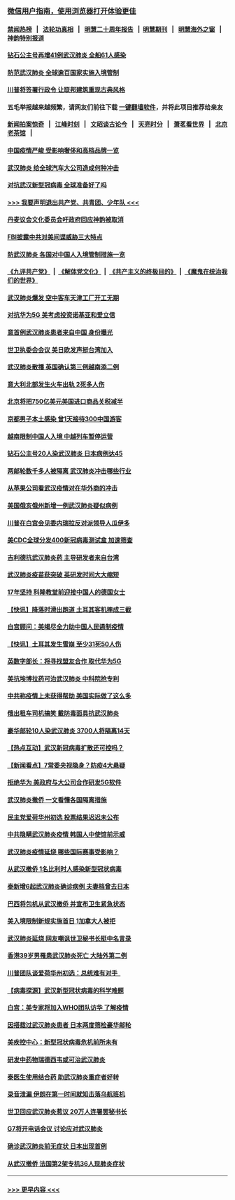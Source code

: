 ### [微信用户指南，使用浏览器打开体验更佳](https://github.com/gfw-breaker/banned-news1/blob/master/indexes/wechat-guide.md?t=0)
#### [禁闻热榜](热点新闻.md?t=0)  &nbsp;&nbsp;|&nbsp;&nbsp; [法轮功真相](https://github.com/gfw-breaker/truth/blob/master/README.md?t=0) &nbsp;&nbsp;|&nbsp;&nbsp; [明慧二十周年报告](https://github.com/gfw-breaker/mh-reports/blob/master/README.md?t=0) &nbsp;&nbsp;|&nbsp;&nbsp;[明慧期刊](https://github.com/gfw-breaker/mh-qikan) &nbsp;&nbsp;|&nbsp;&nbsp; [明慧海外之窗](https://github.com/gfw-breaker/mh-news/blob/master/README.md?t=0) &nbsp;&nbsp;|&nbsp;&nbsp; [神韵特别报道](https://github.com/gfw-breaker/mh-news/blob/master/shenyun.md?t=0)
#### [钻石公主号再增41例武汉肺炎 全船61人感染](../pages/nsc418/n11850401.md?t=02071655) 
#### [防范武汉肺炎 全球逾百国家实施入境管制](../pages/nsc418/n11850557.md?t=02071655) 
#### [川普将签署行政令 让联邦建筑重现古典风格](../pages/nsc418/n11850654.md?t=02071655) 
#### 五毛举报越来越频繁，请网友们前往下载 [一键翻墙软件](https://github.com/gfw-breaker/ssr-accounts)，并将此项目推荐给亲友
#### [新闻拍案惊奇](https://github.com/gfw-breaker/banned-news1/blob/master/pages/link4.md) &nbsp;&nbsp;|&nbsp;&nbsp; [江峰时刻](https://github.com/gfw-breaker/banned-news1/blob/master/pages/link4.md) &nbsp;&nbsp;|&nbsp;&nbsp; [文昭谈古论今](https://github.com/gfw-breaker/banned-news1/blob/master/pages/link4.md) &nbsp;&nbsp;|&nbsp;&nbsp; [天亮时分](https://github.com/gfw-breaker/banned-news1/blob/master/pages/link4.md) &nbsp;&nbsp;|&nbsp;&nbsp; [萧茗看世界](https://github.com/gfw-breaker/banned-news1/blob/master/pages/link4.md) &nbsp;&nbsp;|&nbsp;&nbsp; [北京老茶馆](https://github.com/gfw-breaker/banned-news1/blob/master/pages/link4.md) &nbsp;&nbsp;|&nbsp;&nbsp; 
#### [中国疫情严峻 受影响奢侈和高档品牌一览](../pages/nsc418/n11850319.md?t=02071655) 
#### [武汉肺炎 给全球汽车大公司造成何种冲击](../pages/nsc418/n11850056.md?t=02071655) 
#### [对抗武汉新型冠病毒 全球准备好了吗](../pages/nsc418/n11850142.md?t=02071655) 
#### [>>> 我要声明退出共产党、共青团、少年队 <<<](https://github.com/begood0513/goodnews/blob/master/quit/letter.md) 
#### [丹麦议会文化委员会吁政府回应神韵被取消](../pages/nsc418/n11849312.md?t=02071655) 
#### [FBI披露中共对美间谍威胁三大特点](../pages/nsc418/n11849700.md?t=02071655) 
#### [防武汉肺炎 各国对中国人入境管制措施一览](../pages/nsc418/n11838726.md?t=02071655) 
#### [《九评共产党》](https://github.com/begood0513/9ping.md/blob/master/README.md) &nbsp;|&nbsp; [《解体党文化》](../../../../jtdwh.md/blob/master/README.md)  &nbsp;|&nbsp; [《共产主义的终极目的》](../../../../gczydzjmd.md/blob/master/README.md) &nbsp;|&nbsp; [《魔鬼在统治我们的世界》](../../../../mgztzwmdsj.md/blob/master/README.md) 
#### [武汉肺炎爆发 空中客车天津工厂开工无期](../pages/nsc418/n11849634.md?t=02071655) 
#### [对抗华为5G 美考虑投资诺基亚和爱立信](../pages/nsc418/n11849510.md?t=02071655) 
#### [意首例武汉肺炎患者来自中国 身份曝光](../pages/nsc418/n11849454.md?t=02071655) 
#### [世卫执委会会议 美日欧发声挺台湾加入](../pages/nsc418/n11849433.md?t=02071655) 
#### [武汉肺炎散播 英国确认第三例越南添二例](../pages/nsc418/n11849439.md?t=02071655) 
#### [意大利北部发生火车出轨 2死多人伤](../pages/nsc418/n11848999.md?t=02071655) 
#### [北京将把750亿美元美国进口商品关税减半](../pages/nsc418/n11848896.md?t=02071655) 
#### [京都男子本土感染 曾1天接待300中国游客](../pages/nsc418/n11848641.md?t=02071655) 
#### [越南限制中国人入境 中越列车暂停运营](../pages/nsc418/n11847844.md?t=02071655) 
#### [钻石公主号20人染武汉肺炎 日本病例达45](../pages/nsc418/n11847823.md?t=02071655) 
#### [两邮轮数千多人被隔离 武汉肺炎冲击哪些行业](../pages/nsc418/n11847456.md?t=02071655) 
#### [从苹果公司看武汉疫情对在华外商的冲击](../pages/nsc418/n11847586.md?t=02071655) 
#### [美国俄亥俄州新增一例武汉肺炎疑似病例](../pages/nsc418/n11847714.md?t=02071655) 
#### [川普在白宫会见委内瑞拉反对派领导人瓜伊多](../pages/nsc418/n11847391.md?t=02071655) 
#### [美CDC全球分发400新冠病毒测试盒 加速筛查](../pages/nsc418/n11847260.md?t=02071655) 
#### [吉利德抗武汉肺炎药 主导研发者来自台湾](../pages/nsc418/n11847064.md?t=02071655) 
#### [武汉肺炎疫苗获突破 英研发时间大大缩短](../pages/nsc418/n11846915.md?t=02071655) 
#### [17年坚持 科隆教堂前迎接中国人的德国女士](../pages/nsc418/n11846781.md?t=02071655) 
#### [【快讯】降落时滑出跑道 土耳其客机摔成三截](../pages/nsc418/n11847021.md?t=02071655) 
#### [白宫顾问：美竭尽全力助中国人民遏制疫情](../pages/nsc418/n11846756.md?t=02071655) 
#### [【快讯】土耳其发生雪崩 至少31死50人伤](../pages/nsc418/n11846680.md?t=02071655) 
#### [英数字部长：将寻找盟友合作 取代华为5G](../pages/nsc418/n11846485.md?t=02071655) 
#### [美抗埃博拉药可治武汉肺炎 中科院抢专利](../pages/nsc418/n11846409.md?t=02071655) 
#### [中共称疫情上未获得帮助 美国实际做了这么多](../pages/nsc418/n11846008.md?t=02071655) 
#### [俄出租车司机搞笑 戴防毒面具抗武汉肺炎](../pages/nsc418/n11845703.md?t=02071655) 
#### [豪华邮轮10人染武汉肺炎 3700人将隔离14天](../pages/nsc418/n11845543.md?t=02071655) 
#### [【热点互动】武汉新冠病毒扩散还可控吗？](../pages/nsc418/n11844750.md?t=02071655) 
#### [【新闻看点】7常委央视隐身？防疫4大悬疑](../pages/nsc418/n11844611.md?t=02071655) 
#### [拒绝华为 美政府与大公司合作研发5G软件](../pages/nsc418/n11844625.md?t=02071655) 
#### [武汉肺炎撤侨 一文看懂各国隔离措施](../pages/nsc418/n11844216.md?t=02071655) 
#### [民主党爱荷华州初选 投票结果迟迟未公布](../pages/nsc418/n11844207.md?t=02071655) 
#### [中共隐瞒武汉肺炎疫情 韩国人中使馆前示威](../pages/nsc418/n11844084.md?t=02071655) 
#### [武汉肺炎疫情延烧 哪些国际赛事受影响？](../pages/nsc418/n11843958.md?t=02071655) 
#### [从武汉撤侨 1名比利时人感染新型冠状病毒](../pages/nsc418/n11843977.md?t=02071655) 
#### [泰新增6起武汉肺炎确诊病例 夫妻档曾去日本](../pages/nsc418/n11843900.md?t=02071655) 
#### [巴西将包机从武汉撤侨 并宣布卫生紧急状态](../pages/nsc418/n11843418.md?t=02071655) 
#### [美入境限制新规实施首日 1加拿大人被拒](../pages/nsc418/n11843058.md?t=02071655) 
#### [武汉肺炎延烧 网友嘲讽世卫秘书长挺中名言录](../pages/nsc418/n11843056.md?t=02071655) 
#### [香港39岁男罹患武汉肺炎死亡 大陆外第二例](../pages/nsc418/n11843026.md?t=02071655) 
#### [川普团队谈爱荷华州初选：总统难有对手  ](../pages/nsc418/n11842867.md?t=02071655) 
#### [【病毒探源】武汉新型冠状病毒的科学难题](../pages/nsc418/n11842176.md?t=02071655) 
#### [白宫：美专家将加入WHO团队访华 了解疫情](../pages/nsc418/n11842198.md?t=02071655) 
#### [因搭载过武汉肺炎患者 日本两度筛检豪华邮轮](../pages/nsc418/n11842447.md?t=02071655) 
#### [美疾控中心：新型冠状病毒危机前所未有](../pages/nsc418/n11842406.md?t=02071655) 
#### [研发中药物瑞德西韦或可治武汉肺炎](../pages/nsc418/n11842100.md?t=02071655) 
#### [泰医生使用结合药 助武汉肺炎重症者好转](../pages/nsc418/n11842096.md?t=02071655) 
#### [录音泄漏 伊朗在第一时间就知击落乌航班机](../pages/nsc418/n11842002.md?t=02071655) 
#### [世卫回应武汉肺炎惹议 20万人连署罢秘书长](../pages/nsc418/n11841664.md?t=02071655) 
#### [G7将开电话会议 讨论应对武汉肺炎](../pages/nsc418/n11841658.md?t=02071655) 
#### [确诊武汉肺炎前无症状 日本出现首例](../pages/nsc418/n11841567.md?t=02071655) 
#### [从武汉撤侨 法国第2架专机36人现肺炎症状](../pages/nsc418/n11841382.md?t=02071655) 

----
#### [ >>> 更早内容 <<< ](../indexes/nsc418-earlier.md)
